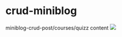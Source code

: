 # crud-miniblog
miniblog-crud-post/courses/quizz content
<img src="https://giphy.com/gifs/RH7bXc9rbrDTUXd1e0.gif" />
